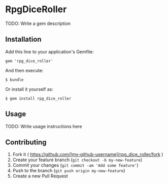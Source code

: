 # RpgDiceRoller

TODO: Write a gem description

## Installation

Add this line to your application's Gemfile:

    gem 'rpg_dice_roller'

And then execute:

    $ bundle

Or install it yourself as:

    $ gem install rpg_dice_roller

## Usage

TODO: Write usage instructions here

## Contributing

1. Fork it ( https://github.com/[my-github-username]/rpg_dice_roller/fork )
2. Create your feature branch (`git checkout -b my-new-feature`)
3. Commit your changes (`git commit -am 'Add some feature'`)
4. Push to the branch (`git push origin my-new-feature`)
5. Create a new Pull Request
